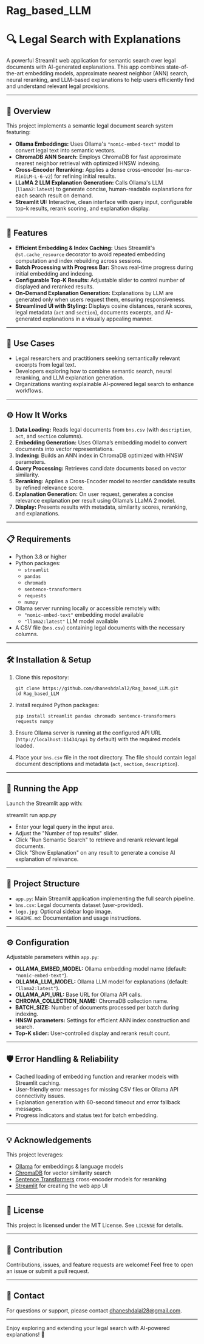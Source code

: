# Rag_based_LLM

# 🔍 Legal Search with Explanations

A powerful Streamlit web application for semantic search over legal documents with AI-generated explanations. This app combines state-of-the-art embedding models, approximate nearest neighbor (ANN) search, neural reranking, and LLM-based explanations to help users efficiently find and understand relevant legal provisions.

---

## 🚀 Overview

This project implements a semantic legal document search system featuring:

- **Ollama Embeddings:** Uses Ollama's `"nomic-embed-text"` model to convert legal text into semantic vectors.
- **ChromaDB ANN Search:** Employs ChromaDB for fast approximate nearest neighbor retrieval with optimized HNSW indexing.
- **Cross-Encoder Reranking:** Applies a dense cross-encoder (`ms-marco-MiniLM-L-6-v2`) for refining initial results.
- **LLaMA 2 LLM Explanation Generation:** Calls Ollama's LLM (`llama2:latest`) to generate concise, human-readable explanations for each search result on demand.
- **Streamlit UI:** Interactive, clean interface with query input, configurable top-k results, rerank scoring, and explanation display.

---

## 🔎 Features

- **Efficient Embedding & Index Caching:** Uses Streamlit's `@st.cache_resource` decorator to avoid repeated embedding computation and index rebuilding across sessions.
- **Batch Processing with Progress Bar:** Shows real-time progress during initial embedding and indexing.
- **Configurable Top-K Results:** Adjustable slider to control number of displayed and reranked results.
- **On-Demand Explanation Generation:** Explanations by LLM are generated only when users request them, ensuring responsiveness.
- **Streamlined UI with Styling:** Displays cosine distances, rerank scores, legal metadata (`act` and `section`), documents excerpts, and AI-generated explanations in a visually appealing manner.

---

## 🎯 Use Cases

- Legal researchers and practitioners seeking semantically relevant excerpts from legal text.
- Developers exploring how to combine semantic search, neural reranking, and LLM explanation generation.
- Organizations wanting explainable AI-powered legal search to enhance workflows.

---

## ⚙️ How It Works

1. **Data Loading:** Reads legal documents from `bns.csv` (with `description`, `act`, and `section` columns).
2. **Embedding Generation:** Uses Ollama’s embedding model to convert documents into vector representations.
3. **Indexing:** Builds an ANN index in ChromaDB optimized with HNSW parameters.
4. **Query Processing:** Retrieves candidate documents based on vector similarity.
5. **Reranking:** Applies a Cross-Encoder model to reorder candidate results by refined relevance score.
6. **Explanation Generation:** On user request, generates a concise relevance explanation per result using Ollama’s LLaMA 2 model.
7. **Display:** Presents results with metadata, similarity scores, reranking, and explanations.

---

## 📋 Requirements

- Python 3.8 or higher
- Python packages:
  - `streamlit`
  - `pandas`
  - `chromadb`
  - `sentence-transformers`
  - `requests`
  - `numpy`
- Ollama server running locally or accessible remotely with:
  - `"nomic-embed-text"` embedding model available
  - `"llama2:latest"` LLM model available
- A CSV file (`bns.csv`) containing legal documents with the necessary columns.

---

## 🛠️ Installation & Setup

1. Clone this repository:
    ```
    git clone https://github.com/dhaneshdalal2/Rag_based_LLM.git
    cd Rag_based_LLM
    ```

2. Install required Python packages:
    ```
    pip install streamlit pandas chromadb sentence-transformers requests numpy
    ```

3. Ensure Ollama server is running at the configured API URL (`http://localhost:11434/api` by default) with the required models loaded.

4. Place your `bns.csv` file in the root directory. The file should contain legal document descriptions and metadata (`act`, `section`, `description`).

---

## 🚀 Running the App

Launch the Streamlit app with:

streamlit run app.py


- Enter your legal query in the input area.
- Adjust the "Number of top results" slider.
- Click "Run Semantic Search" to retrieve and rerank relevant legal documents.
- Click "Show Explanation" on any result to generate a concise AI explanation of relevance.

---

## 📝 Project Structure

- `app.py`: Main Streamlit application implementing the full search pipeline.
- `bns.csv`: Legal documents dataset (user-provided).
- `logo.jpg`: Optional sidebar logo image.
- `README.md`: Documentation and usage instructions.

---

## ⚙️ Configuration

Adjustable parameters within `app.py`:

- **OLLAMA_EMBED_MODEL:** Ollama embedding model name (default: `"nomic-embed-text"`).
- **OLLAMA_LLM_MODEL:** Ollama LLM model for explanations (default: `"llama2:latest"`).
- **OLLAMA_API_URL:** Base URL for Ollama API calls.
- **CHROMA_COLLECTION_NAME:** ChromaDB collection name.
- **BATCH_SIZE:** Number of documents processed per batch during indexing.
- **HNSW parameters:** Settings for efficient ANN index construction and search.
- **Top-K slider:** User-controlled display and rerank result count.

---

## 🛡️ Error Handling & Reliability

- Cached loading of embedding function and reranker models with Streamlit caching.
- User-friendly error messages for missing CSV files or Ollama API connectivity issues.
- Explanation generation with 60-second timeout and error fallback messages.
- Progress indicators and status text for batch embedding.

---

## 💡 Acknowledgements

This project leverages:

- [Ollama](https://ollama.com) for embeddings & language models
- [ChromaDB](https://chroma.com) for vector similarity search
- [Sentence Transformers](https://www.sbert.net) cross-encoder models for reranking
- [Streamlit](https://streamlit.io) for creating the web app UI

---

## 📄 License

This project is licensed under the MIT License. See `LICENSE` for details.

---

## 🤝 Contribution

Contributions, issues, and feature requests are welcome! Feel free to open an issue or submit a pull request.

---

## 🔗 Contact

For questions or support, please contact dhaneshdalal28@gmail.com.

---

Enjoy exploring and extending your legal search with AI-powered explanations! 🚀






